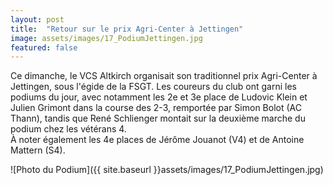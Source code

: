 ```yaml
---
layout: post
title:  "Retour sur le prix Agri-Center à Jettingen"
image: assets/images/17_PodiumJettingen.jpg
featured: false
---
```


Ce dimanche, le VCS Altkirch organisait son traditionnel prix Agri-Center à Jettingen, sous l'égide de la FSGT. Les coureurs du club ont garni les podiums du jour, avec notamment les 2e et 3e place de Ludovic Klein et Julien Grimont dans la course des 2-3, remportée par Simon Bolot (AC Thann), tandis que René Schlienger montait sur la deuxième marche du podium chez les vétérans 4.  
À noter également les 4e places de Jérôme Jouanot (V4) et de Antoine Mattern (S4).  

![Photo du Podium]({{ site.baseurl }}assets/images/17_PodiumJettingen.jpg)
